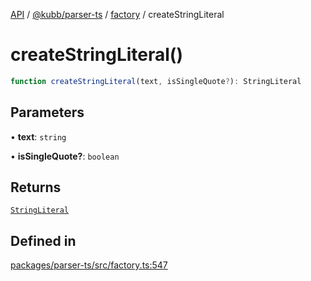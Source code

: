 [API](../../../../../packages.md) / [@kubb/parser-ts](../../../index.md) / [factory](../index.md) / createStringLiteral

# createStringLiteral()

```ts
function createStringLiteral(text, isSingleQuote?): StringLiteral
```

## Parameters

• **text**: `string`

• **isSingleQuote?**: `boolean`

## Returns

[`StringLiteral`](../../ts/interfaces/StringLiteral.md)

## Defined in

[packages/parser-ts/src/factory.ts:547](https://github.com/kubb-project/kubb/blob/41d5fcbd23d143293d72542efcb650e62fa3a210/packages/parser-ts/src/factory.ts#L547)
